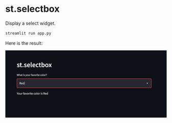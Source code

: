 # st.selectbox

Display a select widget.

```sh
streamlit run app.py
```

Here is the result:

![st.selectbox](./img/st-selectbox.png)
